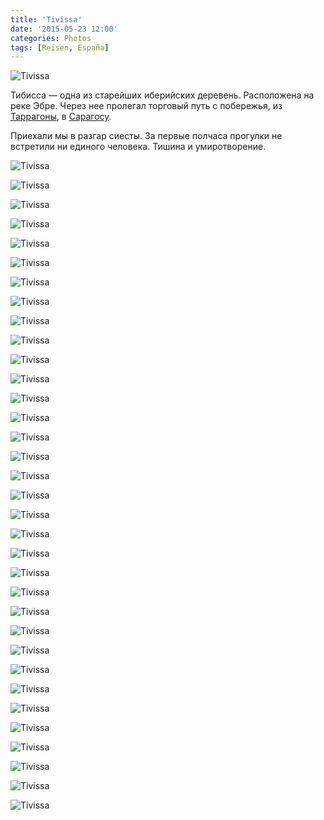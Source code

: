 ```yaml
---
title: 'Tivissa'
date: '2015-05-23 12:00'
categories: Photos
tags: [Reisen, España]
---
```


<div class='preview'><img src='{{urls.media}}/TivissaOK.jpg' alt='Tivissa'></div>

Тибисса — одна из старейших иберийских деревень. Расположена на реке Эбре. Через
нее пролегал торговый путь с побережья, из [Таррагоны](http://meme-me.ru/photos/tarragona),
в [Сарагосу](http://meme-me.ru/photos/zaragoza/).

Приехали мы в разгар сиесты. За первые полчаса прогулки не встретили ни единого
человека. Тишина и умиротворение.

<a id='3536258739dfd65ca4fe092ff2aeccad-800'></a>![Tivissa]({{urls.media}}/3536258739dfd65ca4fe092ff2aeccad-800.jpg 'Центральный собор, построен в 1627 году.')

<a id='055bcee2395bbe961ed6382f9080b6f5-800'></a>![Tivissa]({{urls.media}}/055bcee2395bbe961ed6382f9080b6f5-800.jpg 'Башня центрального собора.')

<a id='7d4f32f05dbfc92436bd1a3decdc2c25-800'></a>![Tivissa]({{urls.media}}/7d4f32f05dbfc92436bd1a3decdc2c25-800.jpg 'Вход в собор.')

<a id='6058f2d4b4373e6a4b0e51cc1d57cff3-800'></a>![Tivissa]({{urls.media}}/6058f2d4b4373e6a4b0e51cc1d57cff3-800.jpg 'Уличная табличка на соборе.')

<a id='d3294c2c9ffd88d6ccb3fd5a9a79107f-800'></a>![Tivissa]({{urls.media}}/d3294c2c9ffd88d6ccb3fd5a9a79107f-800.jpg 'Полноправная улица, со своим названием (см. табличку на левой стене).')

<a id='4956920991986b283ad4fd79e63e64e2-800'></a>![Tivissa]({{urls.media}}/4956920991986b283ad4fd79e63e64e2-800.jpg 'Типичный пейзаж: улица, чуть вдалеке — гора.')

<a id='459ae71e2c6b31cf942e601691f14dad-800'></a>![Tivissa]({{urls.media}}/459ae71e2c6b31cf942e601691f14dad-800.jpg 'Одни из трех ворот сквозь стену, окружавшую город с средневековье.')

<a id='03769258c6303e2aeb342aee77538b63-800'></a>![Tivissa]({{urls.media}}/03769258c6303e2aeb342aee77538b63-800.jpg 'Дом цвета. Почему белый, не знаю. Обратите внимание на громкоговоритель: такие развешаны по всему городу.')

<a id='9b6194c5fac55cb4f60e575ed12bff8d-800'></a>![Tivissa]({{urls.media}}/9b6194c5fac55cb4f60e575ed12bff8d-800.jpg 'Таблички — моя слабость. Справа внизу — какой-то символ, тайну которого разгадать мне лично не удалось. Можно увидеть на каждо третьем доме. Указатели есть на все более-менее значимые объекты, включая аптеку и парковку.')

<a id='1ae4d2129cd1194f343a376e62bcf157-800'></a>![Tivissa]({{urls.media}}/1ae4d2129cd1194f343a376e62bcf157-800.jpg 'Мясная лавка. Работаем с 1799 года.')

<a id='158812cbfb3d70dd9815885d339a1081-800'></a>![Tivissa]({{urls.media}}/158812cbfb3d70dd9815885d339a1081-800.jpg 'Тупичок.')

<a id='b4bd9546db7c23550596731fd535bb08-800'></a>![Tivissa]({{urls.media}}/b4bd9546db7c23550596731fd535bb08-800.jpg 'Стена обычного дома. В стену вмуровано кольцо, на котором сейчас болтается крючок «повесь сумку». Почему он на высоте почти человеческого роста? — Пару сотен лет назад к нему привязывали лошадь.')

<a id='7c9f3aa99a3beb89dbeecc50d3844f08-800'></a>![Tivissa]({{urls.media}}/7c9f3aa99a3beb89dbeecc50d3844f08-800.jpg 'Вывеска школы искусств.')

<a id='d01cc0dd14d0352fd0446e40891a1acb-800'></a>![Tivissa]({{urls.media}}/d01cc0dd14d0352fd0446e40891a1acb-800.jpg 'Центральная площадь.')

<a id='36e475db967f3bca948cb9ce3084037d-800'></a>![Tivissa]({{urls.media}}/36e475db967f3bca948cb9ce3084037d-800.jpg 'Триптих на стене одного из домов. Часть I.')

<a id='55b6c8468842183cc673bcc0a961cd0f-800'></a>![Tivissa]({{urls.media}}/55b6c8468842183cc673bcc0a961cd0f-800.jpg 'Часть II.')

<a id='e15e01b4693e3c38dd8945b5a6091198-800'></a>![Tivissa]({{urls.media}}/e15e01b4693e3c38dd8945b5a6091198-800.jpg 'Часть III.')

<a id='a3a45982d9fd42464b49ae99bc731ddc-800'></a>![Tivissa]({{urls.media}}/a3a45982d9fd42464b49ae99bc731ddc-800.jpg 'Уличные таблички.')

<a id='5d0f93638904b1b9aa659cf6c748b515-800'></a>![Tivissa]({{urls.media}}/5d0f93638904b1b9aa659cf6c748b515-800.jpg 'Еще табличка.')

<a id='3b2ca2b1afc52f784399c1c41d0e6b64-800'></a>![Tivissa]({{urls.media}}/3b2ca2b1afc52f784399c1c41d0e6b64-800.jpg 'Дом Бурнова.')

<a id='b0f9e9ecdeb0abcab83478fa841f56d1-800'></a>![Tivissa]({{urls.media}}/b0f9e9ecdeb0abcab83478fa841f56d1-800.jpg 'К истории относятся крайне бережно: кольца для ограничения свободы передвижения лошадей повсюду.')

<a id='63584ed649561090cf39fa80d52d31cf-800'></a>![Tivissa]({{urls.media}}/63584ed649561090cf39fa80d52d31cf-800.jpg 'Панорама.')

<a id='8e313b688b9b2ec64e435df4eddebc46-800'></a>![Tivissa]({{urls.media}}/8e313b688b9b2ec64e435df4eddebc46-800.jpg 'Фактически вслепую, но мне удалось сфотографировать литографский камень, который здесь используют вместо нормальной бумаги с текстом. «Бурлаки на Волге.»')

<a id='d080a44ef0fb3b24b464df9c3ab2b190-800'></a>![Tivissa]({{urls.media}}/d080a44ef0fb3b24b464df9c3ab2b190-800.jpg 'Дверь.')

<a id='0cb89a2767704887059327d886c2e1d0-800'></a>![Tivissa]({{urls.media}}/0cb89a2767704887059327d886c2e1d0-800.jpg 'Старый фонтан.')

<a id='54f6231ef31951dcd8cd9e09d88b5f2d-800'></a>![Tivissa]({{urls.media}}/54f6231ef31951dcd8cd9e09d88b5f2d-800.jpg 'Новый фонтан.')

<a id='5a8a8c358ad05ce44aacf6e89423d328-800'></a>![Tivissa]({{urls.media}}/5a8a8c358ad05ce44aacf6e89423d328-800.jpg 'Бьющие часы. Вокруг колокола на крыше притулилось десятка два антенн.')

<a id='03904be25cde43e7b56c0086b3e4a920-800'></a>![Tivissa]({{urls.media}}/03904be25cde43e7b56c0086b3e4a920-800.jpg 'Городской градусник.')

<a id='d254bb42aec809ec166295f8ecba6a64-800'></a>![Tivissa]({{urls.media}}/d254bb42aec809ec166295f8ecba6a64-800.jpg 'Дверной звонок.')

<a id='5df833dc00d9141b70a2885ed005834a-800'></a>![Tivissa]({{urls.media}}/5df833dc00d9141b70a2885ed005834a-800.jpg 'Окна.')

<a id='4a6c577aeb7f962b8c2c2f1bbf5297cc-800'></a>![Tivissa]({{urls.media}}/4a6c577aeb7f962b8c2c2f1bbf5297cc-800.jpg 'Дверь.')

<a id='f63ae799d8a1dd25dd1799a5b85f110c-800'></a>![Tivissa]({{urls.media}}/f63ae799d8a1dd25dd1799a5b85f110c-800.jpg 'Фасад отреставрирован.')

<a id='fa3c32c3f90f66502ac53760f84d3d21-800'></a>![Tivissa]({{urls.media}}/fa3c32c3f90f66502ac53760f84d3d21-800.jpg 'Просто солнечные часы.')

<a id='081eefef1c9307d78a6efbfdd5275c8f-800'></a>![Tivissa]({{urls.media}}/081eefef1c9307d78a6efbfdd5275c8f-800.jpg 'Сиеста окончена :: час пик.')
